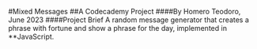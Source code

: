 #Mixed Messages
##A Codecademy Project
####By Homero Teodoro, June 2023
####Project Brief
A random message generator that creates a phrase with fortune and show a phrase for the day, implemented in **JavaScript.
